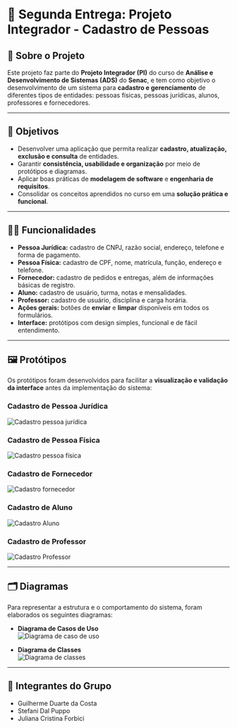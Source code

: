 # 📌 Segunda Entrega: Projeto Integrador - Cadastro de Pessoas

## 📖 Sobre o Projeto
Este projeto faz parte do **Projeto Integrador (PI)** do curso de **Análise e Desenvolvimento de Sistemas (ADS)** do **Senac**, e tem como objetivo o desenvolvimento de um sistema para **cadastro e gerenciamento** de diferentes tipos de entidades: pessoas físicas, pessoas jurídicas, alunos, professores e fornecedores.  

---

## 🎯 Objetivos
- Desenvolver uma aplicação que permita realizar **cadastro, atualização, exclusão e consulta** de entidades.  
- Garantir **consistência, usabilidade e organização** por meio de protótipos e diagramas.  
- Aplicar boas práticas de **modelagem de software** e **engenharia de requisitos**.  
- Consolidar os conceitos aprendidos no curso em uma **solução prática e funcional**.  

---

## 👨‍💻 Funcionalidades
- **Pessoa Jurídica:** cadastro de CNPJ, razão social, endereço, telefone e forma de pagamento.  
- **Pessoa Física:** cadastro de CPF, nome, matrícula, função, endereço e telefone.  
- **Fornecedor:** cadastro de pedidos e entregas, além de informações básicas de registro.  
- **Aluno:** cadastro de usuário, turma, notas e mensalidades.  
- **Professor:** cadastro de usuário, disciplina e carga horária.  
- **Ações gerais:** botões de **enviar** e **limpar** disponíveis em todos os formulários.  
- **Interface:** protótipos com design simples, funcional e de fácil entendimento.  

---

## 🖼️ Protótipos
Os protótipos foram desenvolvidos para facilitar a **visualização e validação da interface** antes da implementação do sistema:  

### Cadastro de Pessoa Jurídica  
![Cadastro pessoa jurídica](https://github.com/user-attachments/assets/cbb8c2fe-c49a-464e-a678-69af95014aa0)

### Cadastro de Pessoa Física  
![Cadastro pessoa física](https://github.com/user-attachments/assets/dc09ebc6-8e18-4034-b2c8-8476ce496548)

### Cadastro de Fornecedor  
![Cadastro fornecedor](https://github.com/user-attachments/assets/2c41551e-8d21-44cf-a690-0d3121cc51a1)

### Cadastro de Aluno  
![Cadastro Aluno](https://github.com/user-attachments/assets/e9d49d42-8317-470a-aa69-2361d5a67311)

### Cadastro de Professor  
![Cadastro Professor](https://github.com/user-attachments/assets/e8513e88-0141-4237-bb14-5f1ecc0f178c)

---

## 🗂️ Diagramas
Para representar a estrutura e o comportamento do sistema, foram elaborados os seguintes diagramas:  

- **Diagrama de Casos de Uso**  
![Diagrama de caso de uso](https://github.com/user-attachments/assets/008c2f69-5646-4305-930a-502a912945dd)

- **Diagrama de Classes**  
![Diagrama de classes](https://github.com/user-attachments/assets/4816a843-36ce-443e-ac19-76f0506ac30b)

---

## 👥 Integrantes do Grupo
- Guilherme Duarte da Costa  
- Stefani Dal Puppo  
- Juliana Cristina Forbici  
